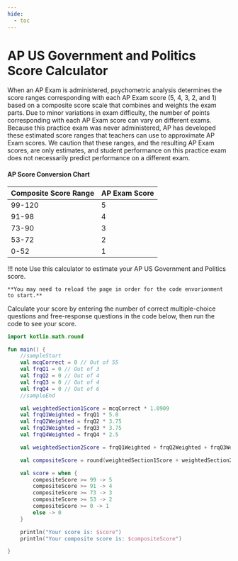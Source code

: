 ```yaml
---
hide:
  - toc
---
```

# AP US Government and Politics Score Calculator

When an AP Exam is administered, psychometric analysis determines the score ranges corresponding with each AP Exam score (5, 4, 3, 2, and 1) based on a composite score scale that combines and weights the exam parts. Due to minor variations in exam difficulty, the number of points corresponding with each AP Exam score can vary on different exams. Because this practice exam was never administered, AP has developed these estimated score ranges that teachers can use to approximate AP Exam scores. We caution that these ranges, and the resulting AP Exam scores, are only estimates, and student performance on this practice exam does not necessarily predict performance on a different exam.

#### AP Score Conversion Chart
| Composite Score Range | AP Exam Score |
|-----------------------|---------------|
| 99-120                | 5             |
| 91-98                 | 4             |
| 73-90                 | 3             |
| 53-72                 | 2             |
| 0-52                  | 1             |

!!! note
    Use this calculator to estimate your AP US Government and Politics score.

    **You may need to reload the page in order for the code envorionment to start.**

Calculate your score by entering the number of correct multiple-choice questions and free-response questions in the code below, then run the code to see your score.

```kotlin
import kotlin.math.round

fun main() {
    //sampleStart
    val mcqCorrect = 0 // Out of 55
    val frqQ1 = 0 // Out of 3
    val frqQ2 = 0 // Out of 4
    val frqQ3 = 0 // Out of 4
    val frqQ4 = 0 // Out of 6
    //sampleEnd

    val weightedSection1Score = mcqCorrect * 1.0909
    val frqQ1Weighted = frqQ1 * 5.0
    val frqQ2Weighted = frqQ2 * 3.75
    val frqQ3Weighted = frqQ3 * 3.75
    val frqQ4Weighted = frqQ4 * 2.5

    val weightedSection2Score = frqQ1Weighted + frqQ2Weighted + frqQ3Weighted + frqQ4Weighted

    val compositeScore = round(weightedSection1Score + weightedSection2Score)

    val score = when {
        compositeScore >= 99 -> 5
        compositeScore >= 91 -> 4
        compositeScore >= 73 -> 3
        compositeScore >= 53 -> 2
        compositeScore >= 0 -> 1
        else -> 0
    }

    println("Your score is: $score")
    println("Your composite score is: $compositeScore")

}
```
